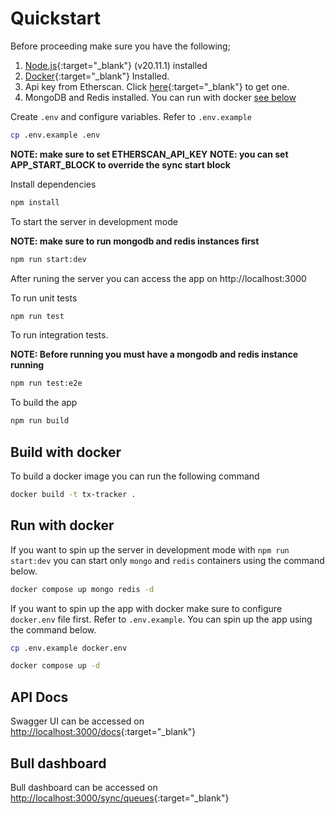 # Quickstart

Before proceeding make sure you have the following;

1. [Node.js](https://nodejs.org/en/download){:target="_blank"} (v20.11.1) installed
2. [Docker](https://docs.docker.com/engine/install/){:target="_blank"} Installed.
3. Api key from Etherscan. Click [here](https://docs.etherscan.io/getting-started/viewing-api-usage-statistics){:target="_blank"} to get one.
4. MongoDB and Redis installed. You can run with docker [see below](#run-with-docker)

Create `.env` and configure variables. Refer to `.env.example`

```bash
cp .env.example .env
```
**NOTE: make sure to set ETHERSCAN_API_KEY**
**NOTE: you can set APP_START_BLOCK to override the sync start block**

Install dependencies

```bash
npm install
```

To start the server in development mode

**NOTE: make sure to run mongodb and redis instances first**

```bash
npm run start:dev
```

After runing the server you can access the app on http://localhost:3000

To run unit tests

```bash
npm run test
```

To run integration tests.

**NOTE: Before running you must have a mongodb and redis instance running**

```bash
npm run test:e2e
```

To build the app

```bash
npm run build
```

## Build with docker

To build a docker image you can run the following command

```bash
docker build -t tx-tracker .
```

## Run with docker

If you want to spin up the server in development mode with `npm run start:dev` you can start only `mongo` and `redis` containers using the command below.

```bash
docker compose up mongo redis -d
```

If you want to spin up the app with docker make sure to configure `docker.env` file first. Refer to `.env.example`. You can spin up the app using the command below.

```bash
cp .env.example docker.env

docker compose up -d
```

## API Docs

Swagger UI can be accessed on [http://localhost:3000/docs](http://localhost:3000/docs){:target="_blank"}

## Bull dashboard

Bull dashboard can be accessed on [http://localhost:3000/sync/queues](http://localhost:3000/docs){:target="_blank"}
